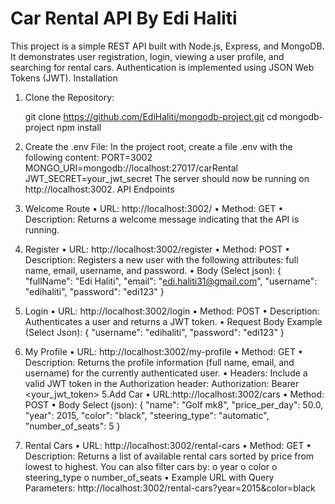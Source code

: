 # Car Rental API By Edi Haliti

This project is a simple REST API built with Node.js, Express, and MongoDB. It demonstrates user registration, login, viewing a user profile, and searching for rental cars. Authentication is implemented using JSON Web Tokens (JWT).
 Installation

1. Clone the Repository:

   git clone https://github.com/EdiHaliti/mongodb-project.git
   cd mongodb-project
npm install
2.	Create the .env File:
In the project root, create a file .env with the following content:
PORT=3002
MONGO_URI=mongodb://localhost:27017/carRental
JWT_SECRET=your_jwt_secret
The server should now be running on http://localhost:3002.
API Endpoints
1. Welcome Route
•	URL: http://localhost:3002/
•	Method: GET
•	Description: Returns a welcome message indicating that the API is running.
2. Register
•	URL: http://localhost:3002/register
•	Method: POST
•	Description: Registers a new user with the following attributes: full name, email, username, and password.
•	Body (Select json):
{
  "fullName": "Edi Haliti",
  "email": "edi.haliti31@gmail.com",
  "username": "edihaliti",
  "password": "edi123"
}
3. Login
•	URL: http://localhost:3002/login
•	Method: POST
•	Description: Authenticates a user and returns a JWT token.
•	Request Body Example (Select Json):
{
  "username": "edihaliti",
  "password": "edi123"
}
4. My Profile
•	URL: http://localhost:3002/my-profile
•	Method: GET
•	Description: Returns the profile information (full name, email, and username) for the currently authenticated user.
•	Headers: Include a valid JWT token in the Authorization header:
Authorization: Bearer <your_jwt_token>
5.Add Car
•	URL:http://localhost:3002/cars
•	Method: POST
•	Body Select (json): 
{
  "name": "Golf mk8",
  "price_per_day": 50.0,
  "year": 2015,
  "color": "black",
  "steering_type": "automatic",
  "number_of_seats": 5
}

6. Rental Cars
•	URL: http://localhost:3002/rental-cars
•	Method: GET
•	Description: Returns a list of available rental cars sorted by price from lowest to highest. You can also filter cars by:
o	year
o	color
o	steering_type
o	number_of_seats
•	Example URL with Query Parameters:
http://localhost:3002/rental-cars?year=2015&color=black
